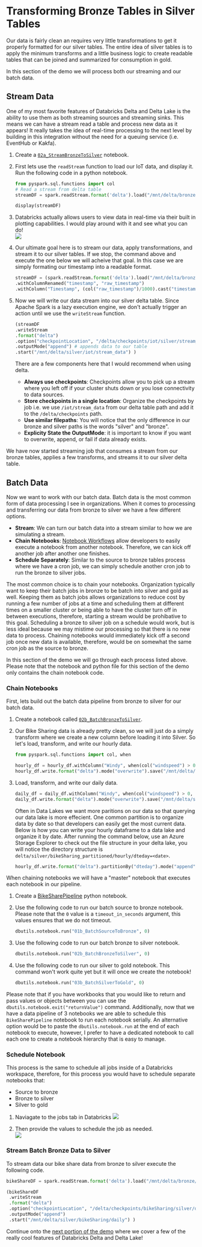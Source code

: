 # Transforming Bronze Tables in Silver Tables

Our data is fairly clean an requires very little transformations to get it properly formatted for our silver tables. The entire idea of silver tables is to apply the minimum transforms and a little business logic to create readable tables that can be joined and summarized for consumption in gold. 

In this section of the demo we will process both our streaming and our batch data. 

## Stream Data 

One of my most favorite features of Databricks Delta and Delta Lake is the ability to use them as both streaming sources and streaming sinks. This means we can have a stream read a table and process new data as it appears! It really takes the idea of real-time processing to the next level by building in this integration without the need for a queuing service (i.e. EventHub or Kakfa).

1. Create a [`02a_StreamBronzeToSilver`](../code/02a_StreamBronzeToSilver.py) notebook.

1. First lets use the `readStream` function to load our IoT data, and display it. Run the following code in a python notebook.     
    ```python
    from pyspark.sql.functions import col
    # Read a stream from delta table
    streamDF = spark.readStream.format('delta').load("/mnt/delta/bronze/iot/stream_data")

    display(streamDF)
    ```

1. Databricks actually allows users to view data in real-time via their built in plotting capabilities. I would play around with it and see what you can do!  
    ![](./imgs/display_streaming_data.png)
 
1. Our ultimate goal here is to stream our data, apply transformations, and stream it to our silver tables. If we stop, the command above and execute the one below we will acheive that goal. In this case we are simply formating our timestamp into a readable format.  
    ```python
    streamDF = (spark.readStream.format('delta').load("/mnt/delta/bronze/iot/stream_data")
    .withColumnRenamed("timestamp", "raw_timestamp")
    .withColumn("Timestamp", (col("raw_timestamp")/1000).cast("timestamp")) )
    ```

1. Now we will write our data stream into our silver delta table. Since Apache Spark is a lazy execution engine, we don't actually trigger an action until we use the `writeStream` function.  

    ```python
    (streamDF
    .writeStream
    .format("delta")
    .option("checkpointLocation", "/delta/checkpoints/iot/silver/stream_data") #allows us to pick up where we left off if we lose connectivity
    .outputMode("append") # appends data to our table
    .start("/mnt/delta/silver/iot/stream_data") ) 
    ```

    There are a few components here that I would recommend when using delta.  
    - **Always use checkpoints**: Checkpoints allow you to pick up a stream where you left off if your cluster shuts down or you lose connectivity to data sources.  
    - **Store checkpoints in a single location**: Organize the checkpoints by job i.e. we use `/iot/stream_data` from our delta table path and add it to the `/delta/checkpoints` path.  
    -  **Use similar filepaths**: You will notice that the only difference in our bronze and silver paths is the words "silver" and "bronze". 
    - **Explicity State the OutputMode**: it is important to know if you want to overwrite, append, or fail if data already exists. 


We have now started streaming job that consumes a stream from our bronze tables, applies a few transforms, and streams it to our silver delta table.  


## Batch Data

Now we want to work with our batch data. Batch data is the most common form of data processing I see in organizations. When it comes to processing and transferring our data from bronze to silver we have a few different options.  
- **Stream**: We can turn our batch data into a stream similar to how we are simulating a stream. 
- **Chain Notebooks**: [Notebook Workflows](https://docs.databricks.com/user-guide/notebooks/notebook-workflows.html) allow developers to easily execute a notebook from another notebook. Therefore, we can kick off another job after another one finishes. 
- **Schedule Separately**: Similar to the source to bronze tables process where we have a cron job, we can simply schedule another cron job to run the bronze to silver jobs. 


The most common choice is to chain your notebooks. Organization typically want to keep their batch jobs in bronze to be batch into silver and gold as well. Keeping them as batch jobs allows organizations to reduce cost by running a few number of jobs at a time and scheduling them at different times on a smaller cluster or being able to have the cluster turn off in between executions, therefore, starting a stream would be prohibative to this goal. Scheduling a bronze to silver job on a schedule would work, but is less ideal because we may mistime our processing so that there is no new data to process. Chaining notebooks would immediately kick off a second job once new data is available, therefore, would be on somewhat the same cron job as the source to bronze.  

In this section of the demo we will go through each process listed above. Please note that the notebook and python file for this section of the demo only contains the chain notebook code.   

### Chain Notebooks
First, lets build out the batch data pipeline from bronze to silver for our batch data. 

1. Create a notebook called [`02b_BatchBronzeToSilver`](../code/02b_BatchBronzeToSilver.py).  

1. Our Bike Sharing data is already pretty clean, so we will just do a simply transform where we create a new column before loading it into Silver. So let's load, transform, and write our hourly data.
    ```python
    from pyspark.sql.functions import col, when

    hourly_df = hourly_df.withColumn("Windy", when(col("windspeed") > 0, 1).otherwise(0))
    hourly_df.write.format("delta").mode("overwrite").save("/mnt/delta/silver/bikeSharing/hourly")
    ```

1. Load, transform, and write our daily data.
    ```python
    daily_df = daily_df.withColumn("Windy", when(col("windspeed") > 0, 1).otherwise(0))
    daily_df.write.format("delta").mode("overwrite").save("/mnt/delta/silver/bikeSharing/daily")
    ```

    Often in Data Lakes we want more paritions on our data so that querying our data lake is more effecient. One common partition is to organize data by date so that developers can easily get the most current data. Below is how you can write your hourly dataframe to a data lake and organize it by date. After running the command below, use an Azure Storage Explorer to check out the file structure in your delta lake, you will notice the directory structure is `delta/silver/bikeSharing_partitioned/hourly/dteday=<date>`. 
    ```python
    hourly_df.write.format("delta").partitionBy("dteday").mode("append").save("/mnt/delta/silver/bikeSharing_partitioned/hourly")
    ```




When chaining notebooks we will have a "master" notebook that executes each notebook in our pipeline. 

1. Create a [BikeSharePipeline](../code/BikeSharePipeline.py) python notebook.  

1. Use the following code to run our batch source to bronze notebook. Please note that the `0` value is a `timeout_in_seconds` argument, this values ensures that we do not timeout.    
    ```python
    dbutils.notebook.run("01b_BatchSourceToBronze", 0)
    ```

1. Use the following code to run our batch bronze to silver notebook.  
    ```python
    dbutils.notebook.run("02b_BatchBronzeToSilver", 0)
    ```

1. Use the following code to run our silver to gold notebook. This command won't work quite yet but it will once we create the notebook!  
    ```python
    dbutils.notebook.run("03b_BatchSilverToGold", 0)
    ```

Please note that if you have workbooks that you would like to return and pass values or objects between you can use the `dbutils.notebook.exit("returnValue")` command. Additionally, now that we have a data pipeline of 3 notebooks we are able to schedule this `BikeSharePipeline` notebook to run each notebook serially. An alternative option would be to paste the `dbutils.notebook.run` at the end of each notebook to execute, however, I prefer to have a dedicated notebook to call each one to create a notebook hierarchy that is easy to manage.     

### Schedule Notebook 
This process is the same to schedule all jobs inside of a Databricks workspace, therefore, for this process you would have to schedule separate notebooks that: 
- Source to bronze
- Bronze to silver
- Silver to gold

1. Naviagate to the jobs tab in Databricks
![](./imgs/CreateJob.png)

1. Then provide the values to schedule the job as needed.  
![](./imgs/CreateJobStep2.png)


### Stream Batch Bronze Data to Silver
To stream data our bike share data from bronze to silver execute the following code.  
```python
bikeShareDF = spark.readStream.format('delta').load("/mnt/delta/bronze/bikeSharing/daily")

(bikeShareDF
 .writeStream
 .format("delta")
 .option("checkpointLocation", "/delta/checkpoints/bikeSharing/silver/daily") 
 .outputMode("append")
 .start("/mnt/delta/silver/bikeSharing/daily") )
```


Continue onto the [next portion of the demo](./04_MachineLearningWithDeltaLake.md) where we cover a few of the really cool features of Databricks Delta and Delta Lake!